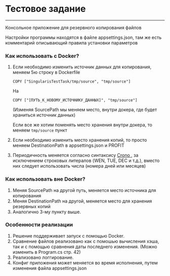 # Тестовое задание
---
Консольное приложение для резервного копирования файлов

Настройки программы находятся в файле appsettings.json, там же есть комментарий описывающий правила установки параметров
### Как использовать с Docker?
1. Если необходимо изменить источник данных для копирования, меняем 5ю строку в Dockerfile
    
    ```COPY ["SingularisTestTask/tmp/source", "tmp/source"]```
    
    На 

    ```COPY ["[ПУТЬ_К_НОВОМУ_ИСТОЧНИКУ_ДАННЫХ]", "tmp/source"]```
   
    (Изменяя SourcePath мы меняем место, внутри докера, где будет храниться источник данных)
   
    Если все же хотим поменять место хранения внутри докера, то меняем ```tmp/source``` пункт
    
2. Если необходимо изменить место хранения копий, то просто меняем DestinationPath  в appsettings.json и PROFIT
3. Периодичность меняется согласно синтаксису <a href="https://github.com/HangfireIO/Cronos"> Crono </a>, за исключением строковых литералов (WEN, TUE, DEC и т.д.), вместо них следует использовать числа (номера дней или месяцев)

### Как использовать вне Docker?
1. Меняя SourcePath на другой путь, меняется место источника для копирования
2. Меняя DestinationPath на другой, меняется место для хранения резервных копий
3. Аналогично 3-му пункту выше.

 
 ### Особенности реализации
 1. Решение поддерживает запуск с помощью Docker.
 2. Сравнение файлов реализовано как с помошью вычисления хэша, так и с помощью сравнения даты последнего изменения. (Можно изменить в Program.cs стр. 42)
 3. Реализовано логгирование.
 4. Конфиг приложения может меняется во время исполнения, путем изменения файла appsettings.json
